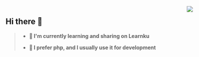 <img align="right" src="https://github-readme-stats.vercel.app/api?username=SinMu-L&show_icons=true&icon_color=CE1D2D&text_color=718096&bg_color=ffffff&hide_title=true" />

## Hi there 👋

> - **:orange_book: I'm currently learning and sharing on Learnku**
> 
> - **:hammer: I prefer php, and I usually use it for development**

